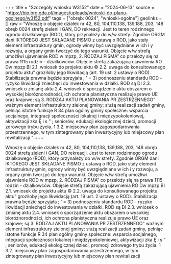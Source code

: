+++
title = "Szczegóły wniosku W3152"
date = "2024-06-13"
source = "https://bip.brg.gda.pl/images/uploads/wnioski-do-planu-ogolnego/w3152.pdf"
tags = ["obręb: 0024", "wnioski-ogolne"]
geolinks = []
raw = "Wnoszę o objęcie działek nr 42, 80, 104,110,138, 139,188, 203, 148 obręb 0024 strefą zieleni i GAN, DO rekreacji. Jest to teren rodzinnego ogrodu działkowego (ROD), który przynależy do w/w strefy. Zgodnie ORGM dani IKTÓREGO JEST SKŁADANE PISMO z ustawą o ROD, jako stały element infrastruktury gmin, ogrody winny być uwzględniane w ich i y rozwoju, a organy gmin tworzyć do tego warunki. Objęcie w/w strefą umożliwi ujawnienie ROD w mpzp, 2. RÓDZAJ PISMA” co przełoży się na prawa 1115 rodzin - działkowców. Objęcie strefą zakazującą ujawnienia RO Dw mpzp BI 2.1. wniosek do projektu aktu © 2.2. uwaga do konsultowanego projektu aktu” groziłoby jego likwidacją (art. 19 ust. 2 ustawy o ROD). Stabilizacja prawna będzie sprzyjała ; ' = 3) podnoszeniu standardu ROD - ryzyko likwidacji zniechęci do inwestowania w działki. ROD są DI 2.3. wniosek o zmianę aktu  2.4. wniosek o sporządzenie aktu obszarem o wysokiej bioróżnorodności, ich ochrona planistyczna realizuje prawo UE oraz krajowe; są 3. RODZAJ AKTU PLANOWANIA PR ZESTRZENNEGO” ważnym element infrastruktury zielonej gminy; służą realizacji zadań gminy, pełniąc istotne funkcje R 34 plan ogólny gminy społeczne: wsparcia socjalnego, integracji społeczności lokalnej i międzypokoleniowej, aktywizacji zka Ę i s ” ; seniorów, edukacji ekologicznej dzieci, promocji zdrowego trybu życia. 1 3.2. miejscowy plan zagospodarowania przestrzennego, w tym zintegrowany plan inwestycyjny lub miejscowy plan rewitalizacji "
+++

Wnoszę o objęcie działek nr 42, 80, 104,110,138, 139,188, 203, 148 obręb 0024 strefą zieleni i
GAN, DO rekreacji. Jest to teren rodzinnego ogrodu działkowego (ROD), który przynależy do w/w strefy. Zgodnie
ORGM dani IKTÓREGO JEST SKŁADANE PISMO z ustawą o ROD, jako stały element infrastruktury gmin, ogrody winny być uwzględniane w ich
i y rozwoju, a organy gmin tworzyć do tego warunki. Objęcie w/w strefą umożliwi ujawnienie ROD w mpzp,
2. RÓDZAJ PISMA” co przełoży się na prawa 1115 rodzin - działkowców. Objęcie strefą zakazującą ujawnienia RO Dw mpzp
BI 2.1. wniosek do projektu aktu © 2.2. uwaga do konsultowanego projektu aktu” groziłoby jego likwidacją (art. 19 ust. 2 ustawy o ROD). Stabilizacja prawna będzie sprzyjała
; ' = 3) podnoszeniu standardu ROD - ryzyko likwidacji zniechęci do inwestowania w działki. ROD są
DI 2.3. wniosek o zmianę aktu  2.4. wniosek o sporządzenie aktu obszarem o wysokiej bioróżnorodności, ich ochrona planistyczna realizuje prawo UE oraz krajowe; są
3. RODZAJ AKTU PLANOWANIA PR ZESTRZENNEGO” ważnym element infrastruktury zielonej gminy; służą realizacji zadań gminy, pełniąc istotne funkcje
R 34 plan ogólny gminy społeczne: wsparcia socjalnego, integracji społeczności lokalnej i międzypokoleniowej, aktywizacji
zka Ę i s ” ; seniorów, edukacji ekologicznej dzieci, promocji zdrowego trybu życia.
1 3.2. miejscowy plan zagospodarowania przestrzennego, w tym zintegrowany plan inwestycyjny lub
miejscowy plan rewitalizacji 


